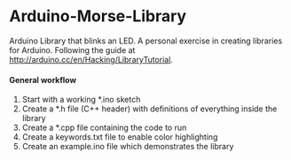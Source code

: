 Arduino-Morse-Library
=====================

Arduino Library that blinks an LED. A personal exercise in creating libraries for Arduino. Following the guide at http://arduino.cc/en/Hacking/LibraryTutorial.

#### General workflow
1. Start with a working *.ino sketch
2. Create a *.h file (C++ header) with definitions of everything inside the library
3. Create a *.cpp file containing the code to run
4. Create a keywords.txt file to enable color highlighting
5. Create an example.ino file which demonstrates the library